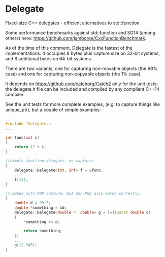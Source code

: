 # Delegate
Fixed-size C++ delegates - efficient alternatives to std::function.

Some performance benchmarks against std::function and SG14 (among others) here: https://github.com/jamboree/CxxFunctionBenchmark.

As of the time of this comment, Delegate is the fastest of the implementations.  It occupies 8 bytes plus capture size on 32-bit systems, and 8 additional bytes on 64-bit systems.

There are two variants, one for capturing non-movable objects (the 99% case) and one for capturing non-copyable objects (the 1% case).

It depends on https://github.com/catchorg/Catch2 only for the unit tests; the delegate.h file can be included and compiled by any compliant C++14 compiler.

See the unit tests for more complete examples, (e.g. to capture things like unique_ptr), but a couple of simple examples:

```c++
...
#include "delegate.h
...

int func(int i)
{
    return 17 + i;
}

//simple function delegate, no captures
{
    delegate::Delegate<int, int> f = &func;
    ...
    f(12);
}

//lambda with POD capture, but non-POD also works correctly.
{
    double d = 99.5;
    double *something = &d;
    delegate::Delegate<double *, double> g = [=](const double d) 
    {
        *something += d;

        return something;
    };
    ...
    g(12.345);
}
```
